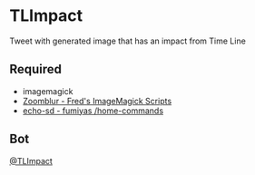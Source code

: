 # TLImpact

Tweet with generated image that has an impact from Time Line

## Required
- imagemagick
- [Zoomblur - Fred's ImageMagick Scripts](http://www.fmwconcepts.com/imagemagick/zoomblur/index.php)
- [echo-sd - fumiyas /home-commands](https://github.com/fumiyas/home-commands/blob/master/echo-sd)
## Bot

[@TLImpact](https://twitter.com/TLImpact)
